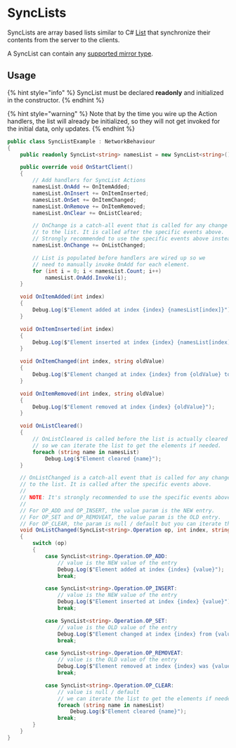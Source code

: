 # SyncLists

SyncLists are array based lists similar to C# [List](https://docs.microsoft.com/en-us/dotnet/api/system.collections.generic.list-1?view=netframework-4.7.2) that synchronize their contents from the server to the clients.

A SyncList can contain any [supported mirror type](../data-types.md).

## Usage <a href="#usage" id="usage"></a>

{% hint style="info" %}
SyncList must be declared **readonly** and initialized in the constructor.
{% endhint %}

{% hint style="warning" %}
Note that by the time you wire up the Action handlers, the list will already be initialized, so they will not get invoked for the initial data, only updates.
{% endhint %}

```csharp
public class SyncListExample : NetworkBehaviour
{
    public readonly SyncList<string> namesList = new SyncList<string>();

    public override void OnStartClient()
    {
        // Add handlers for SyncList Actions
        namesList.OnAdd += OnItemAdded;
        namesList.OnInsert += OnItemInserted;
        namesList.OnSet += OnItemChanged;
        namesList.OnRemove += OnItemRemoved;
        namesList.OnClear += OnListCleared;

        // OnChange is a catch-all event that is called for any change
        // to the list. It is called after the specific events above.
        // Strongly recommended to use the specific events above instead!
        namesList.OnChange += OnListChanged;

        // List is populated before handlers are wired up so we
        // need to manually invoke OnAdd for each element.
        for (int i = 0; i < namesList.Count; i++)
            namesList.OnAdd.Invoke(i);
    }

    void OnItemAdded(int index)
    {
        Debug.Log($"Element added at index {index} {namesList[index]}");
    }

    void OnItemInserted(int index)
    {
        Debug.Log($"Element inserted at index {index} {namesList[index]}");
    }

    void OnItemChanged(int index, string oldValue)
    {
        Debug.Log($"Element changed at index {index} from {oldValue} to {namesList[index]}");
    }

    void OnItemRemoved(int index, string oldValue)
    {
        Debug.Log($"Element removed at index {index} {oldValue}");
    }

    void OnListCleared()
    {
        // OnListCleared is called before the list is actually cleared
        // so we can iterate the list to get the elements if needed.
        foreach (string name in namesList)
            Debug.Log($"Element cleared {name}");
    }

    // OnListChanged is a catch-all event that is called for any change
    // to the list. It is called after the specific events above.
    //
    // NOTE: It's strongly recommended to use the specific events above instead!
    //
    // For OP_ADD and OP_INSERT, the value param is the NEW entry.
    // For OP_SET and OP_REMOVEAT, the value param is the OLD entry.
    // For OP_CLEAR, the param is null / default but you can iterate the list.
    void OnListChanged(SyncList<string>.Operation op, int index, string value)
    {
        switch (op)
        {
            case SyncList<string>.Operation.OP_ADD:
                // value is the NEW value of the entry
                Debug.Log($"Element added at index {index} {value}");
                break;

            case SyncList<string>.Operation.OP_INSERT:
                // value is the NEW value of the entry
                Debug.Log($"Element inserted at index {index} {value}");
                break;

            case SyncList<string>.Operation.OP_SET:
                // value is the OLD value of the entry
                Debug.Log($"Element changed at index {index} from {value} to {namesList[index]}");
                break;

            case SyncList<string>.Operation.OP_REMOVEAT:
                // value is the OLD value of the entry
                Debug.Log($"Element removed at index {index} was {value}");
                break;

            case SyncList<string>.Operation.OP_CLEAR:
                // value is null / default
                // we can iterate the list to get the elements if needed.
                foreach (string name in namesList)
                    Debug.Log($"Element cleared {name}");
                break;
        }
    }
}
```

